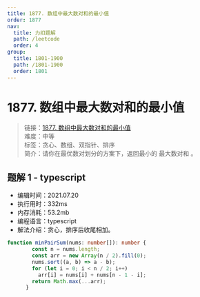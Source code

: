 ```yaml
---
title: 1877. 数组中最大数对和的最小值
order: 1877
nav:
  title: 力扣题解
  path: /leetcode
  order: 4
group:
  title: 1801-1900
  path: /1801-1900
  order: 1801
---
```


# 1877. 数组中最大数对和的最小值
    
> 链接：[1877. 数组中最大数对和的最小值](https://leetcode-cn.com/problems/minimize-maximum-pair-sum-in-array/)  
> 难度：中等  
> 标签：贪心、数组、双指针、排序  
> 简介：请你在最优数对划分的方案下，返回最小的 最大数对和 。
      
## 题解 1 - typescript
- 编辑时间：2021.07.20
- 执行用时：332ms
- 内存消耗：53.2mb
- 编程语言：typescript
- 解法介绍：贪心，排序后收尾相加。
```typescript
function minPairSum(nums: number[]): number {
        const n = nums.length;
        const arr = new Array(n / 2).fill(0);
        nums.sort((a, b) => a - b);
        for (let i = 0; i < n / 2; i++) 
          arr[i] = nums[i] + nums[n - 1 - i];
        return Math.max(...arr);
      }
```

      